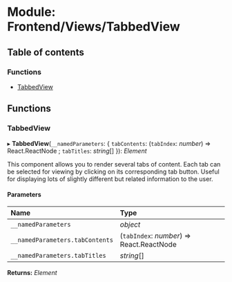 # Module: Frontend/Views/TabbedView

## Table of contents

### Functions

- [TabbedView](frontend_views_tabbedview.md#tabbedview)

## Functions

### TabbedView

▸ **TabbedView**(`__namedParameters`: { `tabContents`: (`tabIndex`: _number_) => React.ReactNode ; `tabTitles`: _string_[] }): _Element_

This component allows you to render several tabs of content. Each tab can be selected for viewing
by clicking on its corresponding tab button. Useful for displaying lots of slightly different but
related information to the user.

#### Parameters

| Name                            | Type                                      |
| :------------------------------ | :---------------------------------------- |
| `__namedParameters`             | _object_                                  |
| `__namedParameters.tabContents` | (`tabIndex`: _number_) => React.ReactNode |
| `__namedParameters.tabTitles`   | _string_[]                                |

**Returns:** _Element_
